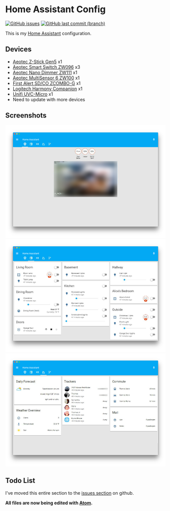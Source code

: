 # Home Assistant Config

[![GitHub issues](https://img.shields.io/github/issues/badges/shields.svg)](https://github.com/tscibilia/HASSIO-Config/issues)
[![GitHub last commit (branch)](https://img.shields.io/github/last-commit/google/skia/infra/config.svg)](https://github.com/tscibilia/HASSIO-Config/commits/master)

This is my [Home Assistant](https://home-assistant.io) configuration.

## Devices

- [Aeotec Z-Stick Gen5](http://a.co/cwks2LC) x1
- [Aeotec Smart Switch ZW096](http://a.co/fO24EDW) x3
- [Aeotec Nano Dimmer ZW111](http://a.co/csfRC1j) x1
- [Aeotec MultiSensor 6 ZW100](http://a.co/cqqP7GO) x1
- [First Alert SD/CO ZCOMBO-G](http://a.co/3VpyzEV) x1
- [Logitech Harmony Companion](http://a.co/8A3G69r) x1
- [Unifi UVC-Micro](http://a.co/66U30Pv) x1
- Need to update with more devices

## Screenshots

![Home](www/1.png)
![Switches](www/2.png)
![Weather](www/4.png)

## Todo List

I've moved this entire section to the [issues section](https://github.com/tscibilia/HASSIO-Config/issues) on github.

**All files are now being edited with [Atom](https://atom.io/).**